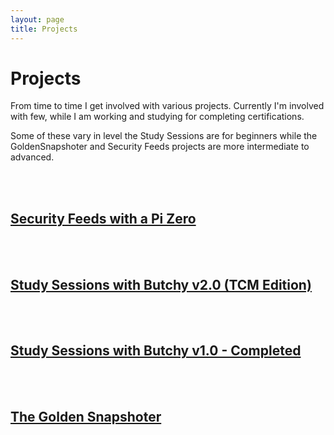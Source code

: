 ```yaml
---
layout: page
title: Projects
---
```


# Projects
From time to time I get involved with various projects. Currently I'm involved with few, while I am working and studying for completing certifications.

Some of these vary in level the Study Sessions are for beginners while the GoldenSnapshoter and Security Feeds projects are more intermediate to advanced.

<br /><br />
## [Security Feeds with a Pi Zero](https://pwnagebybutchy.github.io/2020/05/pi-zero-security-feed/)

<br /><br />
## [Study Sessions with Butchy v2.0 (TCM Edition)](https://pwnagebybutchy.github.io/2020/02/study-sessions-with-butchy-(TCM-Edition)/)

<br /><br />
## [Study Sessions with Butchy v1.0 - Completed](https://pwnageByButchy.github.io/2019/09/study-sessions-with-butchy/)

<br /><br />
## [The Golden Snapshoter](https://pwnageByButchy.github.io/2019/12/the-golden-snapshoter/)
